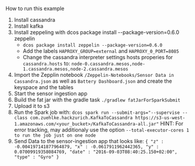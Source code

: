How to run this example

1. Install cassandra
2. Install kafka
3. Install zeppeling with dcos package install --package-version=0.6.0 zeppelin
   * `dcos package install zeppelin --package-version=0.6.0`
   * Add the labels `HAPROXY_GROUP=external` and `HAPROXY_0_PORT=8085`
   * Change the cassandra interpreter settings hosts properies for `cassandra.hosts` to: `node-0.cassandra.mesos,node-1.cassandra.mesos,node-2.cassandra.mesos`
4. Import the Zepplin notebook `/Zeppelin-Notebooks/Sensor Data in Cassandra.json` as well as `Battery Dashboard.json` and create the keyspace and the tables
5. Start the sensor ingestion app
6. Build the fat jar with the gradle task `./gradlew fatJarForSparkSubmit`
7. Upload it to s3
8. Run the Spark job with: `dcos spark run --submit-args="--supervise --class com.zuehlke.hackzurich.KafkaToCassandra https://s3-us-west-1.amazonaws.com/<your_bucket>/KafkaToCassandra-all.jar"`
   HINT: For error tracking, may additionaly use the option `--total-executor-cores 1 to run the job just on one node`
9. Send Data to the sensor-ingestion app that looks like:
   `{
        "z" : -0.004197141877964879,
        "x" : -0.0617911962442365,
        "y" : 0.07009919358084769,
        "date" : "2016-09-03T08:40:25.150+02:00",
        "type" : "Gyro"
    }`
